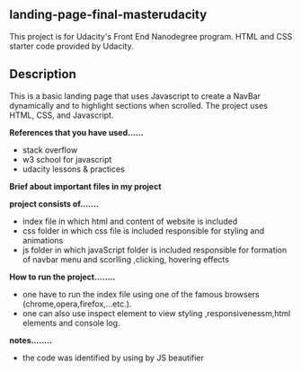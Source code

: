 ## landing-page-final-masterudacity
This project is for Udacity's Front End Nanodegree program. HTML and CSS starter code provided by Udacity.

## Description
This is a basic landing page that uses Javascript to create a NavBar dynamically and to highlight sections when scrolled. The project uses HTML, CSS, and Javascript.


**References that you have used......**
- stack overflow 
- w3 school for javascript
- udacity lessons & practices


**Brief about important files in my project**

**project consists of.......**

- index file in which html and content of website is included
- css folder in which css file is included responsible for styling and animations
- js folder in which javaScript folder is included responsible for formation of navbar menu and scorlling ,clicking, hovering effects 


**How to run the project........**
- one have to run the index file using one of the famous browsers (chrome,opera,firefox,...etc.).
- one can also use inspect element to view styling ,responsivenessm,html elements and console log.

**notes........**
- the code was identified by using by JS beautifier
